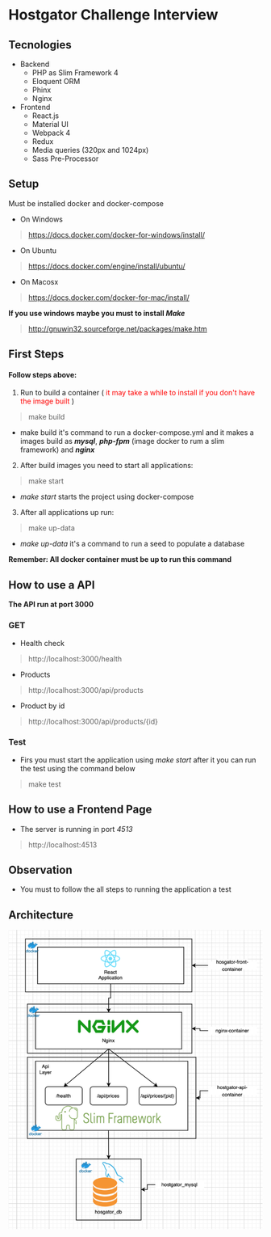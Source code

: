 # Hostgator Challenge Interview

## Tecnologies
 - Backend
   - PHP as Slim Framework 4
   - Eloquent ORM
   - Phinx
   - Nginx
 - Frontend
   - React.js
   - Material UI
   - Webpack 4
   - Redux
   - Media queries (320px and 1024px)
   - Sass Pre-Processor

## Setup
Must be installed docker and docker-compose

  - On Windows
> https://docs.docker.com/docker-for-windows/install/
  - On Ubuntu
> https://docs.docker.com/engine/install/ubuntu/
  - On Macosx
> https://docs.docker.com/docker-for-mac/install/

 **If you use windows maybe you must to install _Make_**
> http://gnuwin32.sourceforge.net/packages/make.htm

## First Steps
#### Follow steps above:
  1. Run to build a container (<span style="color:red"> it may take a while to install if you don't have the image built </span>)
> make build
  - make build it's command to run a docker-compose.yml and it makes a images build as **_mysql_**, **_php-fpm_** (image docker to rum a slim framework) and **_nginx_**

  2. After build images you need to start all applications:
> make start
  - _make start_ starts the project using docker-compose

  3. After all applications up run:
> make up-data

  - _make up-data_ it's a command to run a seed to populate a database

  **Remember: All docker container must be up to run this command**

## How to use a API
**The API run at port 3000**

### GET
  - Health check
> http://localhost:3000/health
  - Products
> http://localhost:3000/api/products

  - Product by id
> http://localhost:3000/api/products/{id}

### Test
 - Firs you must start the application using _make start_ after it you can run the test using the command below
> make test

## How to use a Frontend Page
 - The server is running in port _4513_
> http://localhost:4513

## Observation
 - You must to follow the all steps to running the application a test

## Architecture
![Arquitetura](https://github.com/ElissonAlvesSilva/hostgator-challenge/blob/master/arquitetura.png)
